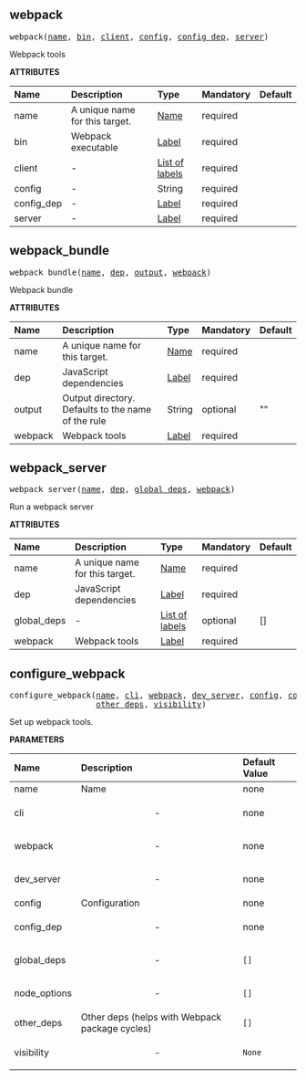<!-- Generated with Stardoc: http://skydoc.bazel.build -->

<a id="#webpack"></a>

## webpack

<pre>
webpack(<a href="#webpack-name">name</a>, <a href="#webpack-bin">bin</a>, <a href="#webpack-client">client</a>, <a href="#webpack-config">config</a>, <a href="#webpack-config_dep">config_dep</a>, <a href="#webpack-server">server</a>)
</pre>

Webpack tools

**ATTRIBUTES**

| Name                                      | Description                    | Type                                                                        | Mandatory | Default |
| :---------------------------------------- | :----------------------------- | :-------------------------------------------------------------------------- | :-------- | :------ |
| <a id="webpack-name"></a>name             | A unique name for this target. | <a href="https://bazel.build/docs/build-ref.html#name">Name</a>             | required  |         |
| <a id="webpack-bin"></a>bin               | Webpack executable             | <a href="https://bazel.build/docs/build-ref.html#labels">Label</a>          | required  |         |
| <a id="webpack-client"></a>client         | -                              | <a href="https://bazel.build/docs/build-ref.html#labels">List of labels</a> | required  |         |
| <a id="webpack-config"></a>config         | -                              | String                                                                      | required  |         |
| <a id="webpack-config_dep"></a>config_dep | -                              | <a href="https://bazel.build/docs/build-ref.html#labels">Label</a>          | required  |         |
| <a id="webpack-server"></a>server         | -                              | <a href="https://bazel.build/docs/build-ref.html#labels">Label</a>          | required  |         |

<a id="#webpack_bundle"></a>

## webpack_bundle

<pre>
webpack_bundle(<a href="#webpack_bundle-name">name</a>, <a href="#webpack_bundle-dep">dep</a>, <a href="#webpack_bundle-output">output</a>, <a href="#webpack_bundle-webpack">webpack</a>)
</pre>

Webpack bundle

**ATTRIBUTES**

| Name                                       | Description                                        | Type                                                               | Mandatory | Default |
| :----------------------------------------- | :------------------------------------------------- | :----------------------------------------------------------------- | :-------- | :------ |
| <a id="webpack_bundle-name"></a>name       | A unique name for this target.                     | <a href="https://bazel.build/docs/build-ref.html#name">Name</a>    | required  |         |
| <a id="webpack_bundle-dep"></a>dep         | JavaScript dependencies                            | <a href="https://bazel.build/docs/build-ref.html#labels">Label</a> | required  |         |
| <a id="webpack_bundle-output"></a>output   | Output directory. Defaults to the name of the rule | String                                                             | optional  | ""      |
| <a id="webpack_bundle-webpack"></a>webpack | Webpack tools                                      | <a href="https://bazel.build/docs/build-ref.html#labels">Label</a> | required  |         |

<a id="#webpack_server"></a>

## webpack_server

<pre>
webpack_server(<a href="#webpack_server-name">name</a>, <a href="#webpack_server-dep">dep</a>, <a href="#webpack_server-global_deps">global_deps</a>, <a href="#webpack_server-webpack">webpack</a>)
</pre>

Run a webpack server

**ATTRIBUTES**

| Name                                               | Description                    | Type                                                                        | Mandatory | Default |
| :------------------------------------------------- | :----------------------------- | :-------------------------------------------------------------------------- | :-------- | :------ |
| <a id="webpack_server-name"></a>name               | A unique name for this target. | <a href="https://bazel.build/docs/build-ref.html#name">Name</a>             | required  |         |
| <a id="webpack_server-dep"></a>dep                 | JavaScript dependencies        | <a href="https://bazel.build/docs/build-ref.html#labels">Label</a>          | required  |         |
| <a id="webpack_server-global_deps"></a>global_deps | -                              | <a href="https://bazel.build/docs/build-ref.html#labels">List of labels</a> | optional  | []      |
| <a id="webpack_server-webpack"></a>webpack         | Webpack tools                  | <a href="https://bazel.build/docs/build-ref.html#labels">Label</a>          | required  |         |

<a id="#configure_webpack"></a>

## configure_webpack

<pre>
configure_webpack(<a href="#configure_webpack-name">name</a>, <a href="#configure_webpack-cli">cli</a>, <a href="#configure_webpack-webpack">webpack</a>, <a href="#configure_webpack-dev_server">dev_server</a>, <a href="#configure_webpack-config">config</a>, <a href="#configure_webpack-config_dep">config_dep</a>, <a href="#configure_webpack-global_deps">global_deps</a>, <a href="#configure_webpack-node_options">node_options</a>,
                  <a href="#configure_webpack-other_deps">other_deps</a>, <a href="#configure_webpack-visibility">visibility</a>)
</pre>

Set up webpack tools.

**PARAMETERS**

| Name                                                    | Description                                    | Default Value     |
| :------------------------------------------------------ | :--------------------------------------------- | :---------------- |
| <a id="configure_webpack-name"></a>name                 | Name                                           | none              |
| <a id="configure_webpack-cli"></a>cli                   | <p align="center"> - </p>                      | none              |
| <a id="configure_webpack-webpack"></a>webpack           | <p align="center"> - </p>                      | none              |
| <a id="configure_webpack-dev_server"></a>dev_server     | <p align="center"> - </p>                      | none              |
| <a id="configure_webpack-config"></a>config             | Configuration                                  | none              |
| <a id="configure_webpack-config_dep"></a>config_dep     | <p align="center"> - </p>                      | none              |
| <a id="configure_webpack-global_deps"></a>global_deps   | <p align="center"> - </p>                      | <code>[]</code>   |
| <a id="configure_webpack-node_options"></a>node_options | <p align="center"> - </p>                      | <code>[]</code>   |
| <a id="configure_webpack-other_deps"></a>other_deps     | Other deps (helps with Webpack package cycles) | <code>[]</code>   |
| <a id="configure_webpack-visibility"></a>visibility     | <p align="center"> - </p>                      | <code>None</code> |
